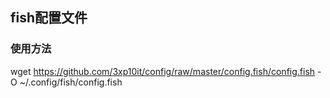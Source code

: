 ## fish配置文件

### 使用方法

wget https://github.com/3xp10it/config/raw/master/config.fish/config.fish -O ~/.config/fish/config.fish
